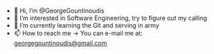 - 👋 Hi, I’m @GeorgeGountinoudis
- 👀 I’m interested in Software Engineering, try to figure out my calling
- 🌱 I’m currently learning the Git and serving in army
- 📫 How to reach me -> You can e-mail me at: georgegountinoudis@gmail.com

<!---
GeorgeGountinoudis/GeorgeGountinoudis is a ✨ special ✨ repository because its `README.md` (this file) appears on your GitHub profile.
You can click the Preview link to take a look at your changes.
--->
